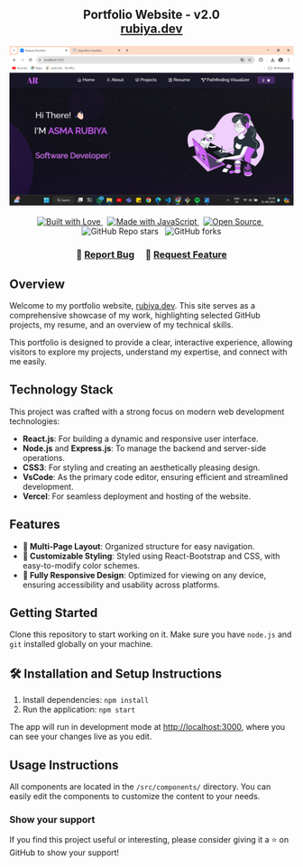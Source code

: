 <h2 align="center">
  Portfolio Website - v2.0<br/>
  <a href="https://rubiya.dev/" target="_blank">rubiya.dev</a>
</h2>
<div align="center">
  <img alt="Demo" src="./Images/readme-img.png" />
</div>

<br/>

<div align="center">
  <a href="https://forthebadge.com" target="_blank">
    <img src="https://forthebadge.com/images/badges/built-with-love.svg" alt="Built with Love" />
  </a> &nbsp;
  <a href="https://forthebadge.com" target="_blank">
    <img src="https://forthebadge.com/images/badges/made-with-javascript.svg" alt="Made with JavaScript" />
  </a> &nbsp;
  <a href="https://forthebadge.com" target="_blank">
    <img src="https://forthebadge.com/images/badges/open-source.svg" alt="Open Source" />
  </a> &nbsp;
  <img src="https://img.shields.io/github/stars/asmarubiya/MyPortfolio?color=red&logo=github&style=for-the-badge" alt="GitHub Repo stars" /> &nbsp;
  <img src="https://img.shields.io/github/forks/asmarubiya/MyPortfolio?color=red&logo=github&style=for-the-badge" alt="GitHub forks" />
</div>

<h3 align="center">
    🔹
    <a href="https://github.com/asmarubiya/Portfolio/issues">Report Bug</a> &nbsp; &nbsp;
    🔹
    <a href="https://github.com/asmarubiya/Portfolio/issues">Request Feature</a>
</h3>

## Overview

Welcome to my portfolio website, <a href="https://rubiya.dev/" target="_blank">rubiya.dev</a>. This site serves as a comprehensive showcase of my work, highlighting selected GitHub projects, my resume, and an overview of my technical skills.

This portfolio is designed to provide a clear, interactive experience, allowing visitors to explore my projects, understand my expertise, and connect with me easily.

## Technology Stack

This project was crafted with a strong focus on modern web development technologies:

- **React.js**: For building a dynamic and responsive user interface.
- **Node.js** and **Express.js**: To manage the backend and server-side operations.
- **CSS3**: For styling and creating an aesthetically pleasing design.
- **VsCode**: As the primary code editor, ensuring efficient and streamlined development.
- **Vercel**: For seamless deployment and hosting of the website.

## Features

- **📖 Multi-Page Layout**: Organized structure for easy navigation.
- **🎨 Customizable Styling**: Styled using React-Bootstrap and CSS, with easy-to-modify color schemes.
- **📱 Fully Responsive Design**: Optimized for viewing on any device, ensuring accessibility and usability across platforms.

## Getting Started

Clone this repository to start working on it. Make sure you have `node.js` and `git` installed globally on your machine.

## 🛠 Installation and Setup Instructions

1. Install dependencies: `npm install`
2. Run the application: `npm start`

The app will run in development mode at [http://localhost:3000](http://localhost:3000), where you can see your changes live as you edit.

## Usage Instructions

All components are located in the `/src/components/` directory. You can easily edit the components to customize the content to your needs.

### Show your support

If you find this project useful or interesting, please consider giving it a ⭐ on GitHub to show your support!
